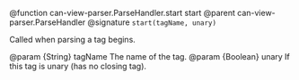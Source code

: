 @function can-view-parser.ParseHandler.start start
@parent can-view-parser.ParseHandler
@signature `start(tagName, unary)`

Called when parsing a tag begins.

@param {String} tagName The name of the tag.
@param {Boolean} unary If this tag is unary (has no closing tag).
